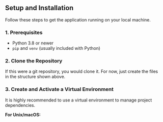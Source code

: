 ## Setup and Installation

Follow these steps to get the application running on your local machine.

### 1. Prerequisites

*   Python 3.8 or newer
*   `pip` and `venv` (usually included with Python)

### 2. Clone the Repository

If this were a git repository, you would clone it. For now, just create the files in the structure shown above.

### 3. Create and Activate a Virtual Environment

It is highly recommended to use a virtual environment to manage project dependencies.

**For Unix/macOS:**
